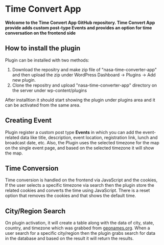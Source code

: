 # Time Convert App

**Welcome to the Time Convert App GitHub repository. Time Convert App provide adds custom post-type Events and provides an option for time conversation on the frontend side**
## How to install the plugin
Plugin can be installed with two methods:
1. Download the repositry and make zip file of "nasa-time-converter-app" and then upload the zip under WordPress Dashboard -> Plugins -> Add new plugin.
2. Clone the repositry and upload "nasa-time-converter-app" directory on the server under wp-content/plugins 

After installtion it should start showing the plugin under plugins area and it can be activated from the same area.

## Creating Event
Plugin register a custom post type **Events** in which you can add the event-related data like title, description, event location, registration link, lunch and broadcast date, etc. Also, the Plugin uses the selected timezone for the map on the single event page, and based on the selected timezone it will show the map.

## Time Conversion
Time conversion is handled on the frontend via JavaScript and the cookies, If the user selects a specific timezone via search then the plugin store the related cookies and converts the time using JavaScript. There is a reset option that removes the cookies and that shows the default time. 

## City/Region Search
On plugin activation, it will create a table along with the data of city, state, country, and timezone which was grabbed from [geonames.org](http://www.geonames.org/). When a user search for a specific city/region then the plugin grabs search for data in the database and based on the result it will return the results.